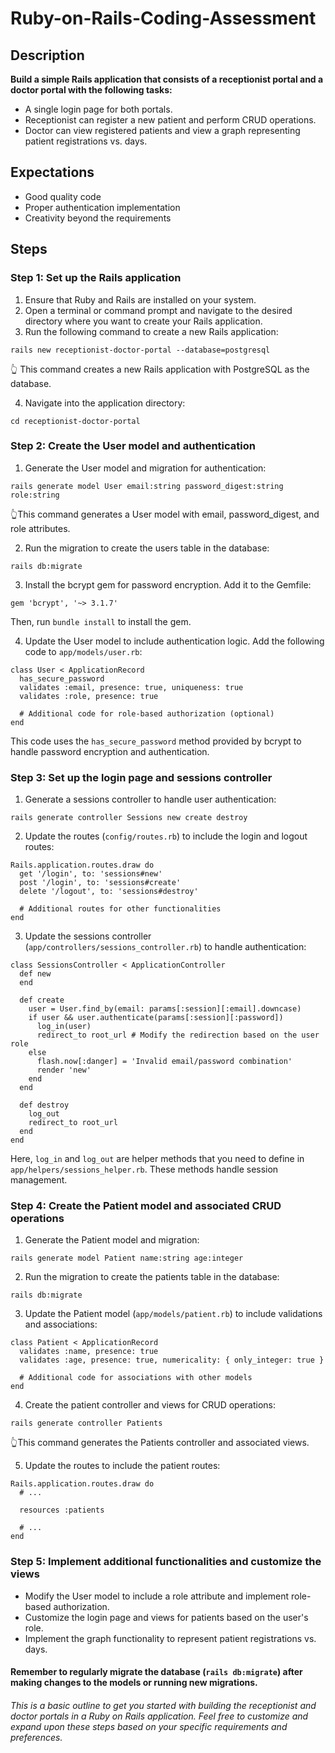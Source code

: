 # Ruby-on-Rails-Coding-Assessment

## Description
<strong>Build a simple Rails application that consists of a receptionist portal and a doctor portal with the following tasks:</strong>
- A single login page for both portals.
- Receptionist can register a new patient and perform CRUD operations.
- Doctor can view registered patients and view a graph representing patient registrations vs. days.
  
## Expectations
- Good quality code
- Proper authentication implementation
- Creativity beyond the requirements

## Steps

### Step 1: Set up the Rails application
1. Ensure that Ruby and Rails are installed on your system.
2. Open a terminal or command prompt and navigate to the desired directory where you want to create your Rails application.
3. Run the following command to create a new Rails application:
```
rails new receptionist-doctor-portal --database=postgresql
```
 👆 This command creates a new Rails application with PostgreSQL as the database.<br>
 
4. Navigate into the application directory:
```
cd receptionist-doctor-portal
```

### Step 2: Create the User model and authentication
1. Generate the User model and migration for authentication:
```
rails generate model User email:string password_digest:string role:string
```
👆This command generates a User model with email, password_digest, and role attributes.<br>

2. Run the migration to create the users table in the database:
```
rails db:migrate
```
3. Install the bcrypt gem for password encryption. Add it to the Gemfile:
```
gem 'bcrypt', '~> 3.1.7'
```
Then, run `bundle install` to install the gem.

4. Update the User model to include authentication logic. Add the following code to `app/models/user.rb`:
```
class User < ApplicationRecord
  has_secure_password
  validates :email, presence: true, uniqueness: true
  validates :role, presence: true

  # Additional code for role-based authorization (optional)
end
```
This code uses the `has_secure_password` method provided by bcrypt to handle password encryption and authentication.

### Step 3: Set up the login page and sessions controller
1. Generate a sessions controller to handle user authentication:
``` 
rails generate controller Sessions new create destroy
 ```
2. Update the routes (`config/routes.rb`) to include the login and logout routes:
``` 
Rails.application.routes.draw do
  get '/login', to: 'sessions#new'
  post '/login', to: 'sessions#create'
  delete '/logout', to: 'sessions#destroy'

  # Additional routes for other functionalities
end
 ```
3. Update the sessions controller (`app/controllers/sessions_controller.rb`) to handle authentication:
```
class SessionsController < ApplicationController
  def new
  end

  def create
    user = User.find_by(email: params[:session][:email].downcase)
    if user && user.authenticate(params[:session][:password])
      log_in(user)
      redirect_to root_url # Modify the redirection based on the user role
    else
      flash.now[:danger] = 'Invalid email/password combination'
      render 'new'
    end
  end

  def destroy
    log_out
    redirect_to root_url
  end
end
```
Here, `log_in` and `log_out` are helper methods that you need to define in `app/helpers/sessions_helper.rb`. These methods handle session management.

### Step 4: Create the Patient model and associated CRUD operations
1. Generate the Patient model and migration:
```
rails generate model Patient name:string age:integer
```
2. Run the migration to create the patients table in the database:
```
rails db:migrate
```
3. Update the Patient model (`app/models/patient.rb`) to include validations and associations:
```
class Patient < ApplicationRecord
  validates :name, presence: true
  validates :age, presence: true, numericality: { only_integer: true }

  # Additional code for associations with other models
end
```
4. Create the patient controller and views for CRUD operations:
```
rails generate controller Patients
```
👆This command generates the Patients controller and associated views.<br>

5. Update the routes to include the patient routes:
```
Rails.application.routes.draw do
  # ...

  resources :patients

  # ...
end
```

### Step 5: Implement additional functionalities and customize the views
- Modify the User model to include a role attribute and implement role-based authorization.
- Customize the login page and views for patients based on the user's role.
- Implement the graph functionality to represent patient registrations vs. days.

#### Remember to regularly migrate the database  (`rails db:migrate`)  after making changes to the models or running new migrations.

###### This is a basic outline to get you started with building the receptionist and doctor portals in a Ruby on Rails application. Feel free to customize and expand upon these steps based on your specific requirements and preferences.
